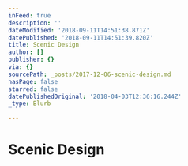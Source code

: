```yaml
---
inFeed: true
description: ''
dateModified: '2018-09-11T14:51:38.871Z'
datePublished: '2018-09-11T14:51:39.820Z'
title: Scenic Design
author: []
publisher: {}
via: {}
sourcePath: _posts/2017-12-06-scenic-design.md
hasPage: false
starred: false
datePublishedOriginal: '2018-04-03T12:36:16.244Z'
_type: Blurb

---
```

# Scenic Design